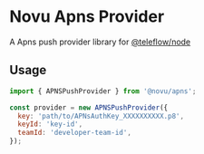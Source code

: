 # Novu Apns Provider

A Apns push provider library for [@teleflow/node](https://github.com/khulnasoft/teleflow)

## Usage

```javascript
import { APNSPushProvider } from '@novu/apns';

const provider = new APNSPushProvider({
  key: 'path/to/APNsAuthKey_XXXXXXXXXX.p8',
  keyId: 'key-id',
  teamId: 'developer-team-id',
});
```
